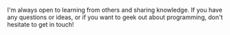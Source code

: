 I'm always open to learning from others and sharing knowledge. If you have any questions or ideas, or if you want to geek out about programming, don't hesitate to get in touch! 
